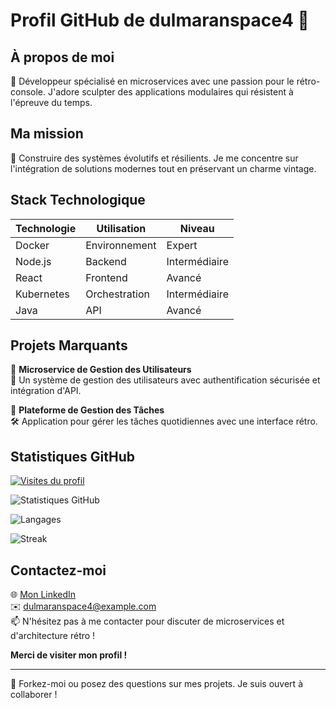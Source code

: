 # Profil GitHub de dulmaranspace4 🚀

## À propos de moi
👾 Développeur spécialisé en microservices avec une passion pour le rétro-console. J'adore sculpter des applications modulaires qui résistent à l'épreuve du temps.

## Ma mission
🌌 Construire des systèmes évolutifs et résilients. Je me concentre sur l'intégration de solutions modernes tout en préservant un charme vintage.

## Stack Technologique
| Technologie     | Utilisation | Niveau    |
|-----------------|-------------|-----------|
| Docker          | Environnement| Expert    |
| Node.js         | Backend     | Intermédiaire |
| React           | Frontend    | Avancé    |
| Kubernetes      | Orchestration| Intermédiaire |
| Java            | API         | Avancé    |

## Projets Marquants
🎯 **Microservice de Gestion des Utilisateurs**  
📂 Un système de gestion des utilisateurs avec authentification sécurisée et intégration d'API.  

🌟 **Plateforme de Gestion des Tâches**  
🛠️ Application pour gérer les tâches quotidiennes avec une interface rétro.  

## Statistiques GitHub
[![Visites du profil](https://komarev.com/ghpvc/?username=dulmaranspace4&label=Visites%20du%20profil&color=blue&style=flat)](https://github.com/dulmaranspace4)

![Statistiques GitHub](https://github-readme-stats.vercel.app/api?username=dulmaranspace4&show_icons=true&theme=radical)

![Langages](https://github-readme-stats.vercel.app/api/top-langs/?username=dulmaranspace4&layout=compact&theme=radical)

![Streak](https://streak-stats.demolab.com/?user=dulmaranspace4&theme=radical)

## Contactez-moi
🌐 [Mon LinkedIn](https://www.linkedin.com/in/dulmaranspace4)  
✉️ dulmaranspace4@example.com  
📫 N'hésitez pas à me contacter pour discuter de microservices et d'architecture rétro !  

**Merci de visiter mon profil !**  

---  

🔗 Forkez-moi ou posez des questions sur mes projets. Je suis ouvert à collaborer !